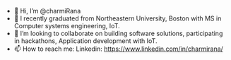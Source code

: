 - 👋 Hi, I’m @charmiRana
- 🌱 I recently graduated from Northeastern University, Boston with MS in Computer systems engineering, IoT.
- 💞️ I’m looking to collaborate on building software solutions, participating in hackathons, Application development with IoT.
- 📫 How to reach me: 
Linkedin: https://www.linkedin.com/in/charmirana/

<!---
charmiRana/charmiRana is a ✨ special ✨ repository because its `README.md` (this file) appears on your GitHub profile.
You can click the Preview link to take a look at your changes.
--->
